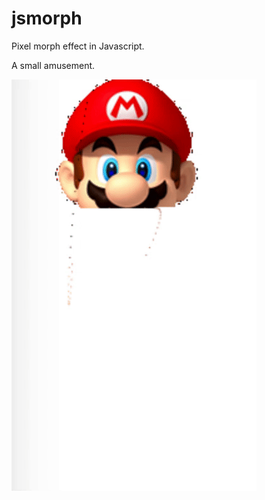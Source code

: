 # jsmorph
Pixel morph effect in Javascript.

A small amusement.

![Screenshot](https://raw.githubusercontent.com/luismedel/jsmorph/master/capture.gif "Screenshot")
